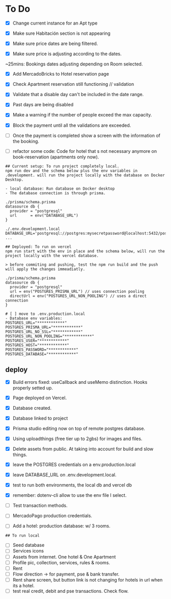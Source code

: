 # To Do


- [x] Change current instance for an Apt type
- [x] Make sure Habitación section is not appearing
- [x] Make sure price dates are being filtered.
- [x] Make sure price is adjusting according to the dates.


~25mins: Bookings dates adjusting depending on Room selected.
- [x] Add MercadoBricks to Hotel reservation page
- [x] Check Apartment reservation still functioning
// validation
- [x] Validate that a disable day can't be included in the date range.
- [x] Past days are being disabled 
- [x] Make a warning if the number of people exceed the max capacity.
- [x] Block the payment until all the validations are exceeded.
- [ ] Once the payment is completed show a screen with the information of the booking.

- [ ] refactor some code: Code for hotel that s not necessary anymore on book-reservation (apartments only now).

```
## Current setup: To run project completely local.
npm run dev and the schema below plus the env variables in .development. will run the project locally with the database on Docker Desktop.

- local database: Run database on Docker desktop
- The database connection is through prisma.

./prisma/schema.prisma
datasource db {
  provider = "postgresql"
  url      = env("DATABASE_URL")
}

./.env.development.local
DATABASE_URL='postgresql://postgres:mysecretpassword@localhost:5432/postgres'
...

## Deployed: To run on vercel
npm run start with the env in place and the schema below, will run the project locally with the vercel database.

> before commiting and pushing, test the npm run build and the push will apply the changes immeadiatly.

./prisma/schema.prisma
datasource db {
  provider = "postgresql"
  url = env("POSTGRES_PRISMA_URL") // uses connection pooling
  directUrl = env("POSTGRES_URL_NON_POOLING") // uses a direct connection
}

# [ ] move to .env.production.local
- Database env variables:
POSTGRES_URL="************"
POSTGRES_PRISMA_URL="************"
POSTGRES_URL_NO_SSL="************"
POSTGRES_URL_NON_POOLING="************"
POSTGRES_USER="************"
POSTGRES_HOST="************"
POSTGRES_PASSWORD="************"
POSTGRES_DATABASE="************"
```


## deploy
- [x] Build errors fixed: useCallback and useMemo distinction. Hooks properly setted up.
- [x] Page deployed on Vercel.
- [x] Database created. 
- [x] Database linked to project
- [x] Prisma studio editing now on top of remote postgres database.
- [x] Using uploadthings (free tier up to 2gbs) for images and files.
- [x] Delete assets from public. At taking into account for build and slow things.

- [x] leave the POSTGRES credentials on a env.production.local
- [x] leave DATABASE_URL on .env.development.local.
- [x] test to run both environments, the local db and vercel db
- [x] remember: dotenv-cli allow to use the env file I select. 
- [ ] Test transaction methods.
- [ ] MercadoPago production credentials. 
- [ ] Add a hotel: production database: w/ 3 rooms.

```
## To run local
```

- [ ] Seed database
- [ ] Services icons
- [ ] Assets from internet. One hotel & One Apartment
- [ ] Profile pic, collection, services, rules & rooms.
- [ ] Rent 
- [ ] Flow direction -> for payment, pse & bank transfer.
- [ ] Rent share screen, but button link is not changing for hotels in url when its a hotel.
- [ ] test real credit, debit and pse transactions. Check flow.